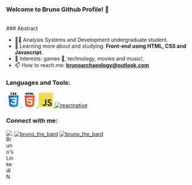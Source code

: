 
    
### Welcome to Bruno Github Profile! 🤖 
<br>
### Abstract

 - 👨‍💻 Analysis Systems and Development undergraduate student.
 - 🌱 Learning more about and studying: **Front-end using HTML, CSS and Javascript**.
 - 💙 Interests: games 👾, technology, movies and music!.
- 📫 How to reach me: **brunoarchaeology@outlook.com**

<h3 align="left">Languages and Tools:</h3>
<p align="left"> <a href="https://www.w3schools.com/css/" target="_blank" rel="noreferrer"> <img src="https://raw.githubusercontent.com/devicons/devicon/master/icons/css3/css3-original-wordmark.svg" alt="css3" width="40" height="40"/> </a> <a href="https://www.w3.org/html/" target="_blank" rel="noreferrer"> <img src="https://raw.githubusercontent.com/devicons/devicon/master/icons/html5/html5-original-wordmark.svg" alt="html5" width="40" height="40"/> </a> <a href="https://developer.mozilla.org/en-US/docs/Web/JavaScript" target="_blank" rel="noreferrer"> <img src="https://raw.githubusercontent.com/devicons/devicon/master/icons/javascript/javascript-original.svg" alt="javascript" width="40" height="40"/> </a> <a href="https://reactnative.dev/" target="_blank" rel="noreferrer"> <img src="https://reactnative.dev/img/header_logo.svg" alt="reactnative" width="40" height="40"/> </a> </p>

<h3 align="left">Connect with me:</h3>
<p align="left">

<a href="https://twitter.com/bruno_the_bard" target="blank"><img align="center" src="https://raw.githubusercontent.com/rahuldkjain/github-profile-readme-generator/master/src/images/icons/Social/twitter.svg" alt="bruno_the_bard" height="30" width="40" /></a>
<a href="https://instagram.com/bruno_the_bard" target="blank"><img align="center" src="https://raw.githubusercontent.com/rahuldkjain/github-profile-readme-generator/master/src/images/icons/Social/instagram.svg" alt="bruno_the_bard" height="30" width="40" /></a>
<a href="https://www.linkedin.com/in/bruno-da-silva-bb80501aa/">
  <img align="left" alt="Bruno's LinkedIN" width="22px" src="https://raw.githubusercontent.com/peterthehan/peterthehan/master/assets/linkedin.svg" />
</a>

<br />
